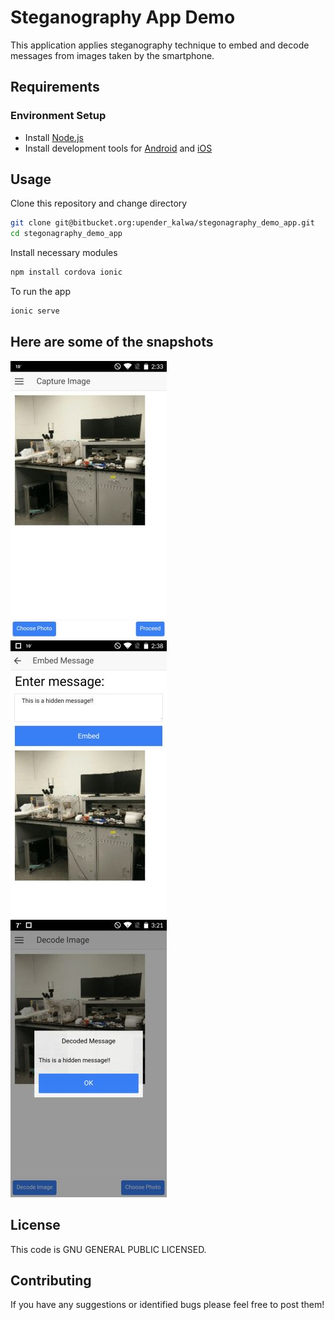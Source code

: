 # Steganography App Demo

This application applies steganography technique to embed and decode messages from images taken by the smartphone.

## Requirements

### Environment Setup

- Install [Node.js]
- Install development tools for [Android] and [iOS]

## Usage

Clone this repository and change directory

```bash
git clone git@bitbucket.org:upender_kalwa/stegonagraphy_demo_app.git
cd stegonagraphy_demo_app
```

Install necessary modules

```bash
npm install cordova ionic
```

To run the app

```bash
ionic serve
```

## Here are some of the snapshots

![image1]  &nbsp; &nbsp; &nbsp;  ![image2] &nbsp; &nbsp; &nbsp; ![image3]

## License

This code is GNU GENERAL PUBLIC LICENSED.

## Contributing

If you have any suggestions or identified bugs please feel free to post
them!

 [Node.js]: http://nodejs.org
 [Android]: https://cordova.apache.org/docs/en/6.x/guide/platforms/android/
 [iOS]: https://cordova.apache.org/docs/en/6.x/guide/platforms/ios/
 [image1]: images/image1.jpg
 [image2]: images/image2.jpg
 [image3]: images/image3.jpg